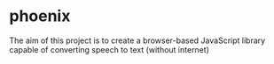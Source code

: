 # phoenix
The aim of this project is to create a browser-based JavaScript library capable of converting speech to text (without internet)

